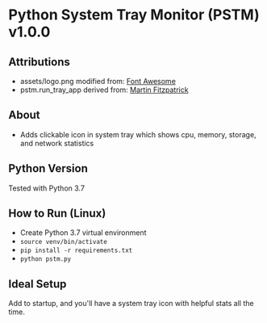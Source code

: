 # Python System Tray Monitor (PSTM) v1.0.0


## Attributions
- assets/logo.png modified from: [Font Awesome](https://fontawesome.com/download)
- pstm.run_tray_app derived from: [Martin Fitzpatrick](https://www.learnpyqt.com/courses/adanced-ui-features/system-tray-mac-menu-bar-applications-pyqt/)


## About
- Adds clickable icon in system tray which shows cpu, memory, storage, and network statistics


## Python Version
Tested with Python 3.7


## How to Run (Linux)
- Create Python 3.7 virtual environment
- ```source venv/bin/activate```
- ```pip install -r requirements.txt```
- ```python pstm.py```


## Ideal Setup
Add to startup, and you'll have a system tray icon with helpful stats all the time.
